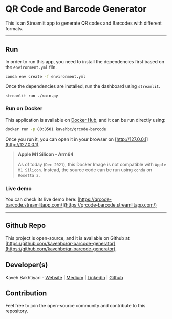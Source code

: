 # QR Code and Barcode Generator
This is an Streamlit app to generate QR codes and Barcodes with different formats.

___
## Run
In order to run this app, you need to install the dependencies first based on
the `environment.yml` file.

```bash
conda env create -f environment.yml
```

Once the dependencies are installed, run the dashboard using `streamlit`.

```bash
streamlit run ./main.py
```

### Run on Docker
This application is available on [Docker Hub](https://hub.docker.com/r/kavehbc/qrcode-barcode), and it can be run directly using:

```bash
docker run -p 80:8501 kavehbc/qrcode-barcode
```

Once you run it, you can open it in your browser on [http://127.0.0.1](http://127.0.0.1).

> **Apple M1 Silicon - Arm64**
> 
> As of today (`Dec 2021`), this Docker Image is not compatible with `Apple M1 Silicon`.
> Instead, the source code can be run using `conda` on `Rosetta 2`.

### Live demo
You can check its live demo here:
[https://qrcode-barcode.streamlitapp.com/](https://qrcode-barcode.streamlitapp.com/)

___
## Github Repo
This project is open-source, and it is available on Github at [https://github.com/kavehbc/qr-barcode-generator](https://github.com/kavehbc/qr-barcode-generator).

## Developer(s)
Kaveh Bakhtiyari - [Website](http://bakhtiyari.com) | [Medium](https://medium.com/@bakhtiyari)
  | [LinkedIn](https://www.linkedin.com/in/bakhtiyari) | [Github](https://github.com/kavehbc)

## Contribution
Feel free to join the open-source community and contribute to this repository.

